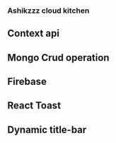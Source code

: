 ### Ashikzzz cloud kitchen

## Context api

## Mongo Crud operation

## Firebase

## React Toast

## Dynamic title-bar
